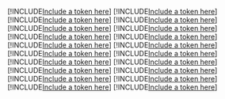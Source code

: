 [!INCLUDE[Include a token here](refs1525340998040/r1.md)]
[!INCLUDE[Include a token here](refs1525340998040/r2.md)]
[!INCLUDE[Include a token here](refs1525340998040/r3.md)]
[!INCLUDE[Include a token here](refs1525340998040/r4.md)]
[!INCLUDE[Include a token here](refs1525340998040/r5.md)]
[!INCLUDE[Include a token here](refs1525340998040/r6.md)]
[!INCLUDE[Include a token here](refs1525340998040/r7.md)]
[!INCLUDE[Include a token here](refs1525340998040/r8.md)]
[!INCLUDE[Include a token here](refs1525340998040/r9.md)]
[!INCLUDE[Include a token here](refs1525340998040/r10.md)]
[!INCLUDE[Include a token here](refs1525340998040/r11.md)]
[!INCLUDE[Include a token here](refs1525340998040/r12.md)]
[!INCLUDE[Include a token here](refs1525340998040/r13.md)]
[!INCLUDE[Include a token here](refs1525340998040/r14.md)]
[!INCLUDE[Include a token here](refs1525340998040/r15.md)]
[!INCLUDE[Include a token here](refs1525340998040/r16.md)]
[!INCLUDE[Include a token here](refs1525340998040/r17.md)]
[!INCLUDE[Include a token here](refs1525340998040/r18.md)]
[!INCLUDE[Include a token here](refs1525340998040/r19.md)]
[!INCLUDE[Include a token here](refs1525340998040/r20.md)]